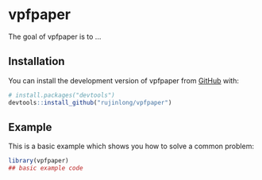 # vpfpaper

<!-- badges: start -->
<!-- badges: end -->

The goal of vpfpaper is to ...

## Installation

You can install the development version of vpfpaper from [GitHub](https://github.com/rujinlong/vpfpaper) with:

``` r
# install.packages("devtools")
devtools::install_github("rujinlong/vpfpaper")
```

## Example

This is a basic example which shows you how to solve a common problem:

``` r
library(vpfpaper)
## basic example code
```


